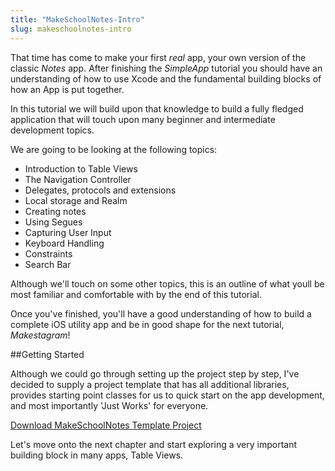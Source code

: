 ```yaml
---
title: "MakeSchoolNotes-Intro"
slug: makeschoolnotes-intro
---     
```


That time has come to make your first *real* app, your own version of the classic *Notes* app.  After finishing the *SimpleApp* tutorial you should have an understanding
of how to use Xcode and the fundamental building blocks of how an App is put together.  

In this tutorial we will build upon that knowledge to build a fully fledged application that will touch upon many beginner and intermediate development topics. 

We are going to be looking at the following topics:

- Introduction to Table Views
- The Navigation Controller
- Delegates, protocols and extensions
- Local storage and Realm
- Creating notes 
- Using Segues
- Capturing User Input
- Keyboard Handling
- Constraints
- Search Bar

Although we'll touch on some other topics, this is an outline of what youll be most familiar and comfortable with by the end of this tutorial.

Once you've finished, you'll have a good understanding of how to build a complete iOS utility app and be in good shape for the next tutorial, *Makestagram*!

##Getting Started

Although we could go through setting up the project step by step, I've decided to supply a project template that has all additional libraries, provides
starting point classes for us to quick start on the app development, and most importantly 'Just Works' for everyone. 

[Download MakeSchoolNotes Template Project](https://github.com/MakeSchool-Tutorials/MakeSchoolNotes-Swift/raw/master/P5-MakeSchoolNotes-Intro/MakeSchoolNotes-Template.zip)

Let's move onto the next chapter and start exploring a very important building block in many apps, Table Views.

